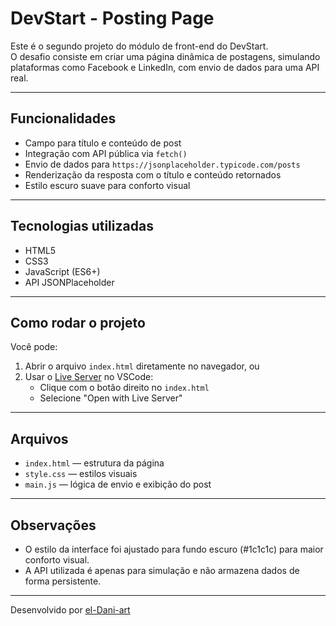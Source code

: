 # DevStart - Posting Page 

Este é o segundo projeto do módulo de front-end do DevStart.  
O desafio consiste em criar uma página dinâmica de postagens, simulando plataformas como Facebook e LinkedIn, com envio de dados para uma API real.

---

##  Funcionalidades

- Campo para título e conteúdo de post
- Integração com API pública via `fetch()`
- Envio de dados para `https://jsonplaceholder.typicode.com/posts`
- Renderização da resposta com o título e conteúdo retornados
- Estilo escuro suave para conforto visual

---

## Tecnologias utilizadas

- HTML5
- CSS3
- JavaScript (ES6+)
- API JSONPlaceholder

---

##  Como rodar o projeto

Você pode:
1. Abrir o arquivo `index.html` diretamente no navegador, ou  
2. Usar o [Live Server](https://marketplace.visualstudio.com/items?itemName=ritwickdey.LiveServer) no VSCode:
   - Clique com o botão direito no `index.html`
   - Selecione "Open with Live Server"

---

##  Arquivos

- `index.html` — estrutura da página
- `style.css` — estilos visuais
- `main.js` — lógica de envio e exibição do post

---

## Observações

- O estilo da interface foi ajustado para fundo escuro (#1c1c1c) para maior conforto visual.
- A API utilizada é apenas para simulação e não armazena dados de forma persistente.

---

Desenvolvido por [el-Dani-art](https://github.com/el-Dani-art)
